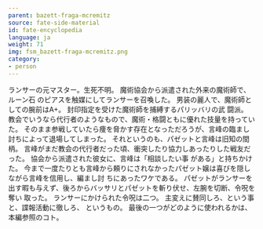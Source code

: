 ```yaml
---
parent: bazett-fraga-mcremitz
source: fate-side-material
id: fate-encyclopedia
language: ja
weight: 71
img: fsm_bazett-fraga-mcremitz.png
category:
- person
---
```


ランサーの元マスター。生死不明。
魔術協会から派遣された外来の魔術師で、ルーン石 のピアスを触媒にしてランサーを召喚した。
男装の麗人で、魔術師としての腕前はA+。
封印指定を受けた魔術師を捕縛するパリッバリの武 闘派。
教会でいうなら代行者のようなもので、魔術・格闘ともに優れた技量を持っていた。
そのまま参戦していたら痩を脅かす存在となっただろうが、言峰の臨まし討ちによって退場してしまった。
それというのも、パゼットと言峰は旧知の間柄。
言峰がまだ教会の代行者だった頃、衝突したり協力しあったりした戦友だった。
協会から派遣された彼女に、言峰は「相談したい事 がある」と持ちかけた。
今まで一度たりとも言峰から頼りにされなかったパゼット嬢は喜びを隠しながら言峰を信用し、編まし討 ちにあったワケである。
パゼットがランサーを出す暇も与えず、後ろからバッサリとパゼットを斬り伏せ、左腕を切断、令呪を奪い 取った。
ランサーにかけられた令呪は二つ。
主変えに賛同しろ、という事と、諜報活動に徹しろ、 というもの。
最後の一つがどのように使われるかは、本編参照のコト。

